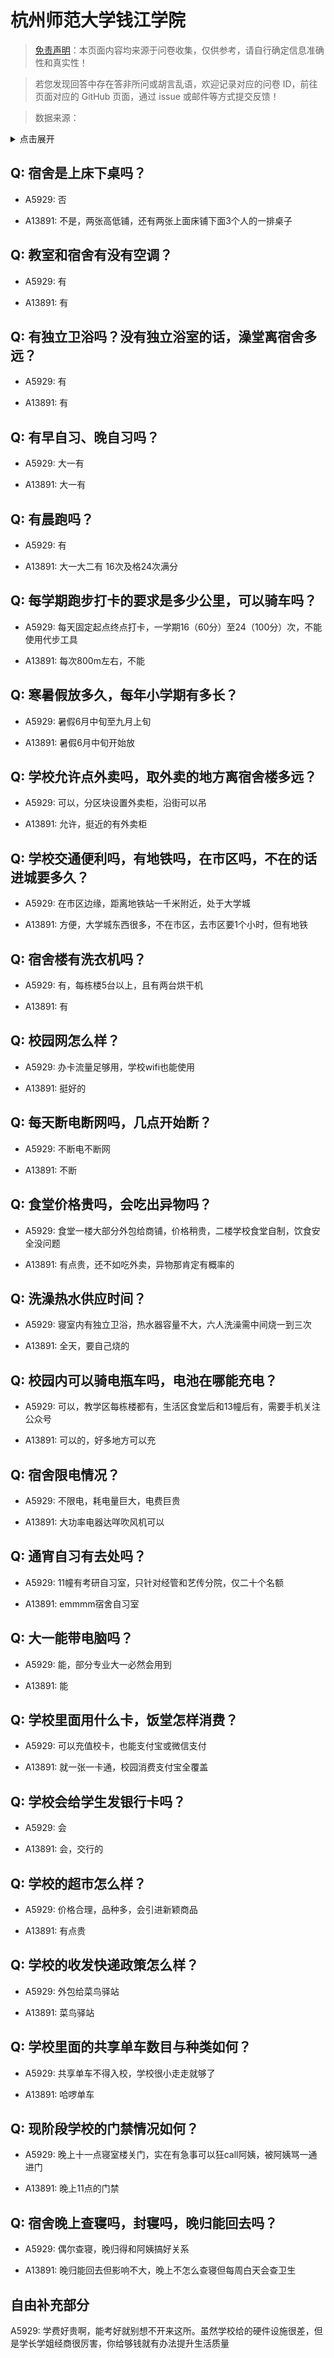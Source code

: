 # 杭州师范大学钱江学院

> [免责声明](https://colleges.chat/#_3)：本页面内容均来源于问卷收集，仅供参考，请自行确定信息准确性和真实性！

> 若您发现回答中存在答非所问或胡言乱语，欢迎记录对应的问卷 ID，前往页面对应的 GitHub 页面，通过 issue 或邮件等方式提交反馈！

> 数据来源：

<details><summary>点击展开</summary>
<ul>
<li>A5929: 匿名 (2022 年 06 月)</li>
<li>A13891: 匿名 (2022 年 07 月)</li>
</ul>
</details>

## Q: 宿舍是上床下桌吗？

- A5929: 否

- A13891: 不是，两张高低铺，还有两张上面床铺下面3个人的一排桌子

## Q: 教室和宿舍有没有空调？

- A5929: 有

- A13891: 有

## Q: 有独立卫浴吗？没有独立浴室的话，澡堂离宿舍多远？

- A5929: 有

- A13891: 有

## Q: 有早自习、晚自习吗？

- A5929: 大一有

- A13891: 大一有

## Q: 有晨跑吗？

- A5929: 有

- A13891: 大一大二有 16次及格24次满分

## Q: 每学期跑步打卡的要求是多少公里，可以骑车吗？

- A5929: 每天固定起点终点打卡，一学期16（60分）至24（100分）次，不能使用代步工具

- A13891: 每次800m左右，不能

## Q: 寒暑假放多久，每年小学期有多长？

- A5929: 暑假6月中旬至九月上旬

- A13891: 暑假6月中旬开始放

## Q: 学校允许点外卖吗，取外卖的地方离宿舍楼多远？

- A5929: 可以，分区块设置外卖柜，沿街可以吊

- A13891: 允许，挺近的有外卖柜

## Q: 学校交通便利吗，有地铁吗，在市区吗，不在的话进城要多久？

- A5929: 在市区边缘，距离地铁站一千米附近，处于大学城

- A13891: 方便，大学城东西很多，不在市区，去市区要1个小时，但有地铁

## Q: 宿舍楼有洗衣机吗？

- A5929: 有，每栋楼5台以上，且有两台烘干机

- A13891: 有

## Q: 校园网怎么样？

- A5929: 办卡流量足够用，学校wifi也能使用

- A13891: 挺好的

## Q: 每天断电断网吗，几点开始断？

- A5929: 不断电不断网

- A13891: 不断

## Q: 食堂价格贵吗，会吃出异物吗？

- A5929: 食堂一楼大部分外包给商铺，价格稍贵，二楼学校食堂自制，饮食安全没问题

- A13891: 有点贵，还不如吃外卖，异物那肯定有概率的

## Q: 洗澡热水供应时间？

- A5929: 寝室内有独立卫浴，热水器容量不大，六人洗澡需中间烧一到三次

- A13891: 全天，要自己烧的

## Q: 校园内可以骑电瓶车吗，电池在哪能充电？

- A5929: 可以，教学区每栋楼都有，生活区食堂后和13幢后有，需要手机关注公众号

- A13891: 可以的，好多地方可以充

## Q: 宿舍限电情况？

- A5929: 不限电，耗电量巨大，电费巨贵

- A13891: 大功率电器达咩吹风机可以

## Q: 通宵自习有去处吗？

- A5929: 11幢有考研自习室，只针对经管和艺传分院，仅二十个名额

- A13891: emmmm宿舍自习室

## Q: 大一能带电脑吗？

- A5929: 能，部分专业大一必然会用到

- A13891: 能

## Q: 学校里面用什么卡，饭堂怎样消费？

- A5929: 可以充值校卡，也能支付宝或微信支付

- A13891: 就一张一卡通，校园消费支付宝全覆盖

## Q: 学校会给学生发银行卡吗？

- A5929: 会

- A13891: 会，交行的

## Q: 学校的超市怎么样？

- A5929: 价格合理，品种多，会引进新颖商品

- A13891: 有点贵

## Q: 学校的收发快递政策怎么样？

- A5929: 外包给菜鸟驿站

- A13891: 菜鸟驿站

## Q: 学校里面的共享单车数目与种类如何？

- A5929: 共享单车不得入校，学校很小走走就够了

- A13891: 哈啰单车

## Q: 现阶段学校的门禁情况如何？

- A5929: 晚上十一点寝室楼关门，实在有急事可以狂call阿姨，被阿姨骂一通进门

- A13891: 晚上11点的门禁

## Q: 宿舍晚上查寝吗，封寝吗，晚归能回去吗？

- A5929: 偶尔查寝，晚归得和阿姨搞好关系

- A13891: 晚归能回去但影响不大，晚上不怎么查寝但每周白天会查卫生

## 自由补充部分

A5929: 学费好贵啊，能考好就别想不开来这所。虽然学校给的硬件设施很差，但是学长学姐经商很厉害，你给够钱就有办法提升生活质量